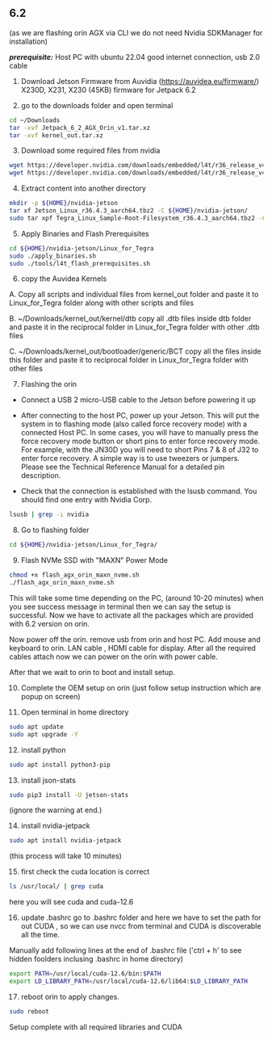 ## 6.2
(as we are flashing orin AGX via CLI we do not need Nvidia SDKManager for installation)

_**prerequisite:**_
Host PC with ubuntu 22.04 good internet connection, usb 2.0 cable 

1. Download Jetson Firmware from Auvidia (https://auvidea.eu/firmware/)
X230D, X231, X230 (45KB) firmware for Jetpack 6.2

2. go to the downloads folder and open terminal

```bash
cd ~/Downloads
tar -xvf Jetpack_6_2_AGX_Orin_v1.tar.xz
tar -xvf kernel_out.tar.xz
```

3. Download some required files from nvidia
```bash
wget https://developer.nvidia.com/downloads/embedded/l4t/r36_release_v4.3/release/Jetson_Linux_r36.4.3_aarch64.tbz2
wget https://developer.nvidia.com/downloads/embedded/l4t/r36_release_v4.3/release/Tegra_Linux_Sample-Root-Filesystem_r36.4.3_aarch64.tbz2
```

4. Extract content into another directory
```bash
mkdir -p ${HOME}/nvidia-jetson
tar xf Jetson_Linux_r36.4.3_aarch64.tbz2 -C ${HOME}/nvidia-jetson/
sudo tar xpf Tegra_Linux_Sample-Root-Filesystem_r36.4.3_aarch64.tbz2 -C ${HOME}/nvidia-jetson/Linux_for_Tegra/rootfs
```

5. Apply Binaries and Flash Prerequisites
```bash
cd ${HOME}/nvidia-jetson/Linux_for_Tegra
sudo ./apply_binaries.sh
sudo ./tools/l4t_flash_prerequisites.sh
```

6. copy the Auvidea Kernels

A. Copy all scripts and individual files from kernel_out folder and paste it to Linux_for_Tegra folder along with other scripts and files

B. ~/Downloads/kernel_out/kernel/dtb
copy all .dtb files inside dtb folder and paste it in the reciprocal folder in Linux_for_Tegra folder with other .dtb files 

C. ~/Downloads/kernel_out/bootloader/generic/BCT
 copy all the files inside this folder and paste it to reciprocal folder in Linux_for_Tegra folder with other files


7. Flashing the orin

* Connect a USB 2 micro-USB cable to the Jetson before powering it up

* After connecting to the host PC, power up your Jetson. This will put the system in to flashing mode (also called force recovery mode) with a connected Host PC. In some cases, you will have to manually press the force recovery mode button or short pins to enter force recovery mode. For example, with the JN30D you will need to short Pins 7 & 8 of J32 to enter force recovery. A simple way is to use tweezers or jumpers. Please see the Technical Reference Manual for a detailed pin description.

* Check that the connection is established with the lsusb command. You should find one entry with Nvidia Corp.
```bash
lsusb | grep -i nvidia
```
8. Go to flashing folder
```bash
cd ${HOME}/nvidia-jetson/Linux_for_Tegra/
```
9. Flash NVMe SSD with "MAXN" Power Mode
```bash
chmod +x flash_agx_orin_maxn_nvme.sh
./flash_agx_orin_maxn_nvme.sh
```
This will take some time depending on the PC, (around 10-20 minutes)
when you see success message in terminal then we can say the setup is successful.
Now we have to activate all the packages which are provided with 6.2 version on orin.

Now power off the orin.
remove usb from orin and host PC.
Add mouse and keyboard to orin. LAN cable , HDMI cable for display.
After all the required cables attach now we can power on the orin with power cable.

After that we wait to orin to boot and install setup.

10. Complete the OEM setup on orin 
(just follow setup instruction which are popup on screen)

11. Open terminal in home directory
```bash
sudo apt update
sudo apt upgrade -Y
```

12. install python
```bash
sudo apt install python3-pip
```
13. install json-stats 
```bash
sudo pip3 install -U jetson-stats
```
(ignore the warning at end.)

14. install nvidia-jetpack
```bash
sudo apt install nvidia-jetpack
```
(this process will take 10 minutes)

15. first check the cuda location is correct
```bash
ls /usr/local/ | grep cuda
```
here you will see cuda and cuda-12.6

16. update .bashrc
go to .bashrc folder and here we have to set the path for out CUDA , so we can use nvcc from terminal and CUDA is discoverable all the time.

Manually add following lines at the end of .bashrc file ('ctrl + h' to see hidden foolders inclusing .bashrc in home directory)
```bash
export PATH=/usr/local/cuda-12.6/bin:$PATH
export LD_LIBRARY_PATH=/usr/local/cuda-12.6/lib64:$LD_LIBRARY_PATH
```
17. reboot orin to apply changes.
```bash
sudo reboot
```
Setup complete with all required libraries and CUDA